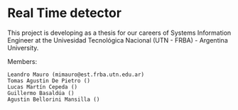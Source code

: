 # Real Time detector

This project is developing as a thesis for our careers of Systems Information Engineer at the Univesidad Tecnológica Nacional (UTN - FRBA) - Argentina University.

Members:

    Leandro Mauro (mimauro@est.frba.utn.edu.ar)
    Tomas Agustin De Pietro ()
    Lucas Martín Cepeda ()
    Guillermo Basaldúa ()
    Agustin Bellorini Mansilla ()
